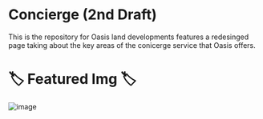 # Concierge (2nd Draft)
This is the repository for Oasis land developments features a redesinged page taking about the key areas of the conicerge service that Oasis offers.

# 🏷️ Featured Img 🏷️
![image](https://user-images.githubusercontent.com/64540871/188197466-d36c58c8-5e78-4967-8328-e976dbef2348.png)
